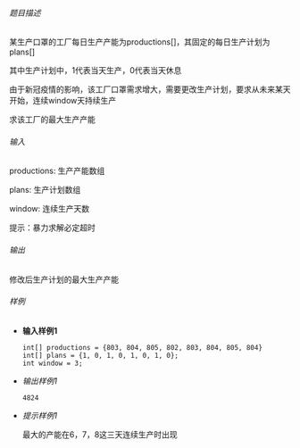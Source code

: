 ###### 题目描述
某生产口罩的工厂每日生产产能为productions[]，其固定的每日生产计划为plans[]

其中生产计划中，1代表当天生产，0代表当天休息

由于新冠疫情的影响，该工厂口罩需求增大，需要更改生产计划，要求从未来某天开始，连续window天持续生产

求该工厂的最大生产产能

###### 输入

productions: 生产产能数组

plans: 生产计划数组

window: 连续生产天数

提示：暴力求解必定超时

###### 输出

修改后生产计划的最大生产产能

###### 样例

- **输入样例1**

  ```
  int[] productions = {803, 804, 805, 802, 803, 804, 805, 804}
  int[] plans = {1, 0, 1, 0, 1, 0, 1, 0};
  int window = 3;
  ```

- *输出样例1*

  ```
  4824
  ```

- *提示样例1*
  
  最大的产能在6，7，8这三天连续生产时出现
  


